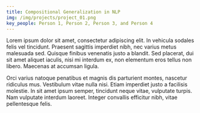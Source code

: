 ```yaml
---
title: Compositional Generalization in NLP
img: /img/projects/project_01.png
key_people: Person 1, Person 2, Person 3, and Person 4
---
```

Lorem ipsum dolor sit amet, consectetur adipiscing elit. In vehicula sodales felis vel tincidunt. Praesent sagittis imperdiet nibh, nec varius metus malesuada sed. Quisque finibus venenatis justo a blandit. Sed placerat, dui sit amet aliquet iaculis, nisi mi interdum ex, non elementum eros tellus non libero. Maecenas at accumsan ligula. 

Orci varius natoque penatibus et magnis dis parturient montes, nascetur ridiculus mus. Vestibulum vitae nulla nisi. Etiam imperdiet justo a facilisis molestie. In sit amet ipsum semper, tincidunt neque vitae, vulputate turpis. Nam vulputate interdum laoreet. Integer convallis efficitur nibh, vitae pellentesque felis.